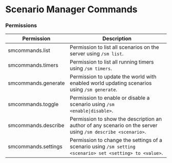 # Scenario Manager Commands

### Permissions

Permission|Description|
|---|---|
|smcommands.list|Permission to list all scenarios on the server using `/sm list`.|
|smcommands.timers|Permission to list all running timers using `/sm timers`.|
|smcommands.generate|Permission to update the world with enabled world updating scenarios using `/sm generate`.|
|smcommands.toggle|Permission to enable or disable a scenario using <code>/sm <enable&#124;disable></code>.|
|smcommands.describe|Permission to show the description an author of any scenario on the server using `/sm describe <scenario>`.|
|smcommands.settings|Permission to change the settings of a scenario using `/sm setting <scenario> set <setting> to <value>`.|